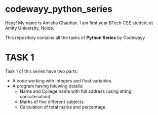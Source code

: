 # codewayy_python_series
Heyy!
My name is Amisha Chauhan. I am first year BTech CSE student at Amity University, Noida.

This repository contains all the tasks of **Python Series** by Codewayy

# TASK 1
Task 1 of this series have two parts:
+ A code working with integers and float variables.
+ A program having folowing details:
  * Name and College name with full address (using string concatenation).
  * Marks of five different subjects.
  * Calculation of total marks and percentage.
